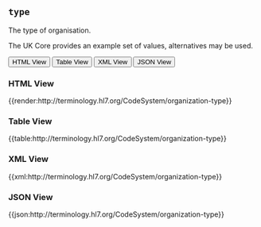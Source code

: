 ## `type`

The type of organisation.

The UK Core provides an example set of values, alternatives may be used.


<div class="tab">
 <button class="tablinks active" onclick="openTab(event, 'HTML View')">HTML View</button>
 <button class="tablinks" onclick="openTab(event, 'Table View')">Table View</button>
  <button class="tablinks" onclick="openTab(event, 'XML View')">XML View</button>
  <button class="tablinks" onclick="openTab(event, 'JSON View')">JSON View</button>
</div>

<div id="HTML View" class="tabcontent" style="display:block">
  <h3>HTML View</h3>
{{render:http://terminology.hl7.org/CodeSystem/organization-type}}
</div>

<div id="Table View" class="tabcontent">
  <h3>Table View</h3>
{{table:http://terminology.hl7.org/CodeSystem/organization-type}}
</div>

<div id="XML View" class="tabcontent">
  <h3>XML View</h3>
{{xml:http://terminology.hl7.org/CodeSystem/organization-type}}
</div>

<div id="JSON View" class="tabcontent">
  <h3>JSON View</h3>
{{json:http://terminology.hl7.org/CodeSystem/organization-type}}
</div>
